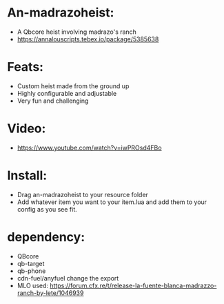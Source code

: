 # An-madrazoheist:
- A Qbcore heist involving madrazo's ranch
- https://annalouscripts.tebex.io/package/5385638

# Feats:
- Custom heist made from the ground up
- Highly configurable and adjustable
- Very fun and challenging

# Video:
- https://www.youtube.com/watch?v=iwPROsd4FBo

# Install:
- Drag an-madrazoheist to your resource folder
- Add whatever item you want to your item.lua and add them to your config as you see fit.

# dependency:
- QBcore
- qb-target
- qb-phone
- cdn-fuel/anyfuel change the export
- MLO used: https://forum.cfx.re/t/release-la-fuente-blanca-madrazzo-ranch-by-lete/1046939
